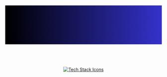 [![MasterHead](banner.gif)](https://redowanahmed.com)
#
<br>
<p align="center">
  <a href="#"><img src="https://skillicons.dev/icons?i=cpp,py,ts,js,go,rust,html,css,bash,react,nextjs,tailwind,svelte,nodejs,nestjs,express,django,fastapi,postgres,mysql,sqlite,mongodb,redis,docker,kubernetes,terraform,githubactions,nginx,cloudflare,aws,git,github,vscode,neovim,figma,postman,jest,cypress,pytorch,tensorflow,vite,cmake,nix,linux,ubuntu" alt="Tech Stack Icons" /></a>
</p>

